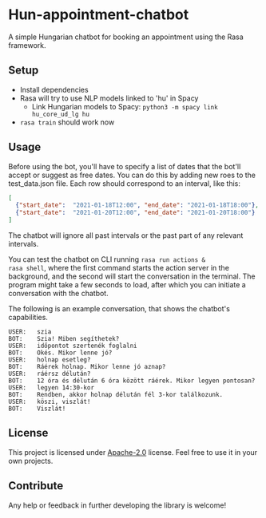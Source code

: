 # Hun-appointment-chatbot

A simple Hungarian chatbot for booking an appointment using the Rasa framework.

## Setup
* Install dependencies
* Rasa will try to use NLP models linked to 'hu' in Spacy
    * Link Hungarian models to Spacy: <code>python3 -m spacy link hu_core_ud_lg hu</code>
 * <code>rasa train</code> should work now

## Usage
Before using the bot, you'll have to specify a list of dates that the bot'll accept or suggest as free dates.
You can do this by adding new roes to the test_data.json file. Each row should correspond to an interval, like this:
```json
[
  {"start_date":  "2021-01-18T12:00", "end_date": "2021-01-18T18:00"},
  {"start_date":  "2021-01-20T12:00", "end_date": "2021-01-20T18:00"}
]
```
The chatbot will ignore all past intervals or the past part of any relevant intervals.<br>

You can test the chatbot on CLI running <code>rasa run actions & rasa shell</code>, where the first command starts the action server in the background, and the second will start the conversation in the terminal.
The program might take a few seconds to load, after which you can initiate a conversation with the chatbot.

The following is an example conversation, that shows the chatbot's capabilities. 
```
USER:   szia                                                                                                                                                                                                                     
BOT:    Szia! Miben segíthetek?
USER:   időpontot szertenék foglalni                                                                                                                                                                                             
BOT:    Okés. Mikor lenne jó?
USER:   holnap esetleg?                                                                                                                                                                                                          
BOT:    Ráérek holnap. Mikor lenne jó aznap?
USER:   ráérsz délután?                                                                                                                                                                                                          
BOT:    12 óra és délután 6 óra között ráérek. Mikor legyen pontosan?
USER:   legyen 14:30-kor                                                                                                                                                                                                         
BOT:    Rendben, akkor holnap délután fél 3-kor találkozunk.
USER:   köszi, viszlát!                                                                                                                                                                                                          
BOT:    Viszlát!
```

## License
This project is licensed under [Apache-2.0](https://www.apache.org/licenses/LICENSE-2.0) license. Feel free to use it in your own projects.

## Contribute
Any help or feedback in further developing the library is welcome!